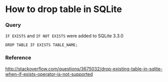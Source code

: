# How to drop table in SQLite

### Query
`IF EXISTS` and `IF NOT EXISTS` were added to SQLite 3.3.0

	DROP TABLE IF EXISTS TABLE_NAME;

### Reference
<http://stackoverflow.com/questions/3675032/drop-existing-table-in-sqlite-when-if-exists-operator-is-not-supported> 